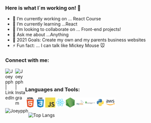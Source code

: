 ### Here is what I´m working on! 👋




- 🔭 I’m currently working on ... React Course
- 🌱 I’m currently learning ...React
- 👯 I’m looking to collaborate on ... Front-end projects!
- 💬 Ask me about ...Anything
- 🥅 2021 Goals: Create my own  and my parents business websites
- ⚡ Fun fact: ... I can talk like Mickey Mouse :mouse:

### Connect with me:
[<img align="left" alt="Joeypph | LinkedIn" width="32px" src="https://cdn.jsdelivr.net/npm/simple-icons@v3/icons/linkedin.svg" />][linkedin]
[<img align="left" alt="Joeypph | Instagram" width="32px" src="https://cdn.jsdelivr.net/npm/simple-icons@v3/icons/instagram.svg" />][instagram]

 <br/>
  <br/>


### Languages and Tools:
<img align="left" alt="HTML5" width="32px" src="https://raw.githubusercontent.com/github/explore/80688e429a7d4ef2fca1e82350fe8e3517d3494d/topics/html/html.png" />

<img align="left" alt="CSS3" width="32px" src="https://raw.githubusercontent.com/github/explore/80688e429a7d4ef2fca1e82350fe8e3517d3494d/topics/css/css.png" />

<img align="left" alt="JavaScript" width="32px" src="https://raw.githubusercontent.com/github/explore/80688e429a7d4ef2fca1e82350fe8e3517d3494d/topics/javascript/javascript.png" />
<img align="left" alt="React" width="32px" src="https://raw.githubusercontent.com/github/explore/80688e429a7d4ef2fca1e82350fe8e3517d3494d/topics/react/react.png" />

<img align="left" alt="Node.js" width="32px" src="https://raw.githubusercontent.com/github/explore/80688e429a7d4ef2fca1e82350fe8e3517d3494d/topics/nodejs/nodejs.png" />

<img align="left" alt="MySQL" width="32px" src="https://raw.githubusercontent.com/github/explore/80688e429a7d4ef2fca1e82350fe8e3517d3494d/topics/mysql/mysql.png" />

<img align="left" alt="MongoDB" width="32px" src="https://raw.githubusercontent.com/github/explore/80688e429a7d4ef2fca1e82350fe8e3517d3494d/topics/mongodb/mongodb.png" />

<img align="left" alt="MongoDB" width="32px" src="https://raw.githubusercontent.com/github/explore/80688e429a7d4ef2fca1e82350fe8e3517d3494d/topics/python/python.png" />

<img align="left" alt="MongoDB" width="32px" src="https://raw.githubusercontent.com/github/explore/80688e429a7d4ef2fca1e82350fe8e3517d3494d/topics/aws/aws.png" />
 <br/>
  <br/>

  <img align="left" alt="Joeypph" src="https://github-readme-stats.codestackr.vercel.app/api?username=Joeypph&show_icons=true&hide_border=true&count_private=true&theme=nightowl " />

![Top Langs](https://github-readme-stats.vercel.app/api/top-langs/?username=Joeypph&langs_count=8&layout=compact)



[instagram]: https://www.instagram.com/joeypph/?hl=es-la
[linkedin]: https://www.linkedin.com/in/jose-antonio-lome/
